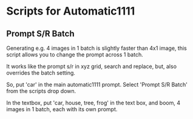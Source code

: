 # Scripts for Automatic1111

## Prompt S/R Batch

Generating e.g. 4 images in 1 batch is slightly faster than 4x1 image, this script allows you to change the prompt across 1 batch.

It works like the prompt s/r in xyz grid, search and replace, but, also overrides the batch setting.

So, put 'car' in the main automatic1111 prompt. Select 'Prompt S/R Batch' from the scripts drop down. 

In the textbox, put 'car, house, tree, frog' in the text box, and boom, 4 images in 1 batch, each with its own prompt.
